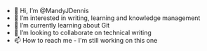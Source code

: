 - 👋 Hi, I’m @MandyJDennis
- 👀 I’m interested in writing, learning and knowledge management
- 🌱 I’m currently learning about Git
- 💞️ I’m looking to collaborate on technical writing
- 📫 How to reach me - I'm still working on this one

<!---
MandyJDennis/MandyJDennis is a ✨ special ✨ repository because its `README.md` (this file) appears on your GitHub profile.
You can click the Preview link to take a look at your changes.
--->
